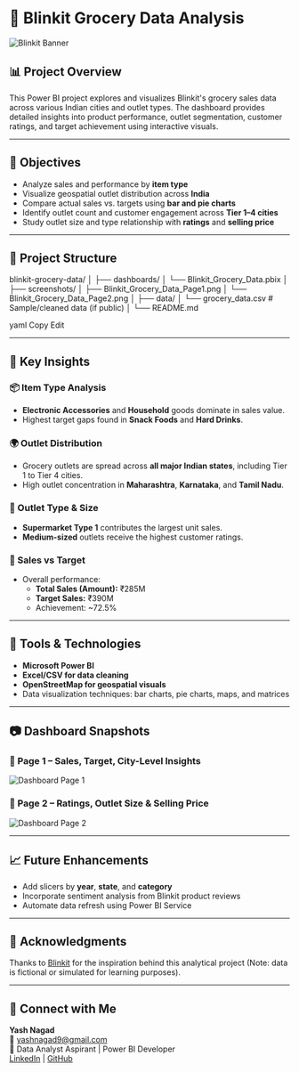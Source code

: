 # 🛒 Blinkit Grocery Data Analysis

![Blinkit Banner](screenshots/blinkit-banner.png) <!-- Optional: Add your project banner image path -->

## 📊 Project Overview

This Power BI project explores and visualizes Blinkit's grocery sales data across various Indian cities and outlet types. The dashboard provides detailed insights into product performance, outlet segmentation, customer ratings, and target achievement using interactive visuals.

---

## 🎯 Objectives

- Analyze sales and performance by **item type**
- Visualize geospatial outlet distribution across **India**
- Compare actual sales vs. targets using **bar and pie charts**
- Identify outlet count and customer engagement across **Tier 1–4 cities**
- Study outlet size and type relationship with **ratings** and **selling price**

---

## 📁 Project Structure

blinkit-grocery-data/
│
├── dashboards/
│ └── Blinkit_Grocery_Data.pbix
│
├── screenshots/
│ ├── Blinkit_Grocery_Data_Page1.png
│ └── Blinkit_Grocery_Data_Page2.png
│
├── data/
│ └── grocery_data.csv # Sample/cleaned data (if public)
│
└── README.md

yaml
Copy
Edit

---

## 📌 Key Insights

### 📦 Item Type Analysis
- **Electronic Accessories** and **Household** goods dominate in sales value.
- Highest target gaps found in **Snack Foods** and **Hard Drinks**.

### 🌍 Outlet Distribution
- Grocery outlets are spread across **all major Indian states**, including Tier 1 to Tier 4 cities.
- High outlet concentration in **Maharashtra**, **Karnataka**, and **Tamil Nadu**.

### 🏬 Outlet Type & Size
- **Supermarket Type 1** contributes the largest unit sales.
- **Medium-sized** outlets receive the highest customer ratings.

### 🎯 Sales vs Target
- Overall performance:
  - **Total Sales (Amount):** ₹285M
  - **Target Sales:** ₹390M
  - Achievement: ~72.5%

---

## 📌 Tools & Technologies

- **Microsoft Power BI**
- **Excel/CSV for data cleaning**
- **OpenStreetMap for geospatial visuals**
- Data visualization techniques: bar charts, pie charts, maps, and matrices

---

## 📷 Dashboard Snapshots

### 🔹 Page 1 – Sales, Target, City-Level Insights
![Dashboard Page 1](screenshots/Blinkit_Grocery_Data_Page1.png)

### 🔹 Page 2 – Ratings, Outlet Size & Selling Price
![Dashboard Page 2](screenshots/Blinkit_Grocery_Data_Page2.png)

---

## 📈 Future Enhancements

- Add slicers by **year**, **state**, and **category**
- Incorporate sentiment analysis from Blinkit product reviews
- Automate data refresh using Power BI Service

---

## 🙌 Acknowledgments

Thanks to [Blinkit](https://www.blinkit.com/) for the inspiration behind this analytical project (Note: data is fictional or simulated for learning purposes).

---

## 🔗 Connect with Me

**Yash Nagad**  
📧 yashnagad9@gmail.com  
📍 Data Analyst Aspirant | Power BI Developer  
[LinkedIn](https://www.linkedin.com/in/yash-nagad-4a9089108) | [GitHub](https://github.com/YashNagad)
